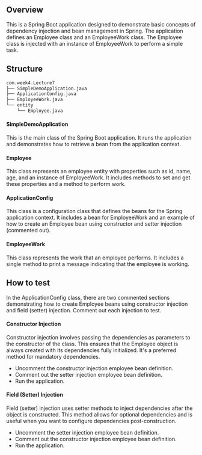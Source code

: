 ## Overview
This is a Spring Boot application designed to demonstrate basic concepts of dependency injection and bean management in Spring. The application defines an Employee class and an EmployeeWork class. The Employee class is injected with an instance of EmployeeWork to perform a simple task.

## Structure
```bash
com.week4.Lecture7
├── SimpleDemoApplication.java
├── ApplicationConfig.java
├── EmployeeWork.java
└── entity
    └── Employee.java
```

#### SimpleDemoApplication
This is the main class of the Spring Boot application. It runs the application and demonstrates how to retrieve a bean from the application context.

#### Employee
This class represents an employee entity with properties such as id, name, age, and an instance of EmployeeWork. It includes methods to set and get these properties and a method to perform work.

#### ApplicationConfig
This class is a configuration class that defines the beans for the Spring application context. It includes a bean for EmployeeWork and an example of how to create an Employee bean using constructor and setter injection (commented out).

#### EmployeeWork
This class represents the work that an employee performs. It includes a single method to print a message indicating that the employee is working.

## How to test
In the ApplicationConfig class, there are two commented sections demonstrating how to create Employee beans using constructor injection and field (setter) injection. Comment out each injection to test.

#### Constructor Injection
Constructor injection involves passing the dependencies as parameters to the constructor of the class. This ensures that the Employee object is always created with its dependencies fully initialized. It's a preferred method for mandatory dependencies.
- Uncomment the constructor injection employee bean definition.
- Comment out the setter injection employee bean definition.
- Run the application.

#### Field (Setter) Injection
Field (setter) injection uses setter methods to inject dependencies after the object is constructed. This method allows for optional dependencies and is useful when you want to configure dependencies post-construction.
- Uncomment the setter injection employee bean definition.
- Comment out the constructor injection employee bean definition.
- Run the application.